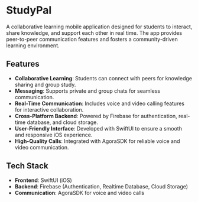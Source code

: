 # StudyPal 

A collaborative learning mobile application designed for students to interact, share knowledge, and support each other in real time. The app provides peer-to-peer communication features and fosters a community-driven learning environment.

## Features

- **Collaborative Learning**: Students can connect with peers for knowledge sharing and group study.
- **Messaging**: Supports private and group chats for seamless communication.
- **Real-Time Communication**: Includes voice and video calling features for interactive collaboration.
- **Cross-Platform Backend**: Powered by Firebase for authentication, real-time database, and cloud storage.
- **User-Friendly Interface**: Developed with SwiftUI to ensure a smooth and responsive iOS experience.
- **High-Quality Calls**: Integrated with AgoraSDK for reliable voice and video communication.

## Tech Stack

- **Frontend**: SwiftUI (iOS)
- **Backend**: Firebase (Authentication, Realtime Database, Cloud Storage)
- **Communication**: AgoraSDK for voice and video calls


